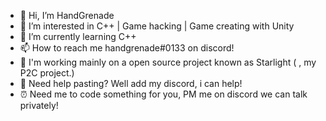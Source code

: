 - 👋 Hi, I’m HandGrenade
- 👀 I’m interested in C++ | Game hacking | Game creating with Unity
- 🌱 I’m currently learning C++
- 📫 How to reach me handgrenade#0133 on discord!
- 👾 I'm working mainly on a open source project known as Starlight ( , my P2C project.) 
- 🧉  Need help pasting? Well add my discord, i can help!                                                                       
- ⏰ Need me to code something for you, PM me on discord we can talk privately!
